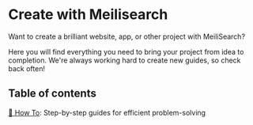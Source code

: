 # Create with Meilisearch

Want to create a brilliant website, app, or other project with MeiliSearch?

Here you will find everything you need to bring your project from idea to completion.
We're always working hard to create new guides, so check back often!

## Table of contents

[📜 How To](/create/how_to): Step-by-step guides for efficient problem-solving
